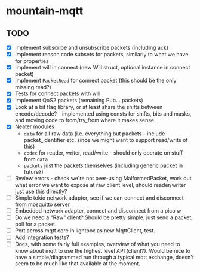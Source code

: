 # mountain-mqtt

## TODO

- [x] Implement subscribe and unsubscribe packets (including ack)
- [x] Implement reason code subsets for packets, similarly to what we have for properties
- [x] Implement will in connect (new Will struct, optional instance in connect packet)
- [x] Implement `PacketRead` for connect packet (this should be the only missing read?)
- [x] Tests for connect packets with will
- [x] Implement QoS2 packets (remaining Pub... packets)
- [x] Look at a bit flag library, or at least share the shifts between encode/decode? - implemented using consts for shifts, bits and masks, and moving code to from/try_from where it makes sense.
- [x] Neater modules
  - `data` for all raw data (i.e. everything but packets - include packet_identifier etc. since we might want to support read/write of this)
  - `codec` for reader, writer, read/write - should only operate on stuff from `data`
  - `packets` just the packets themselves (including generic packet in future?)
- [ ] Review errors - check we're not over-using MalformedPacket, work out what error we want to expose at raw client level, should reader/writer just use this directly?
- [ ] Simple tokio network adapter, see if we can connect and disconnect from mosquitto server
- [ ] Embedded network adapter, connect and disconnect from a pico w
- [ ] Do we need a "Raw" client? Should be pretty simple, just send a packet, poll for a packet.
- [ ] Port across mqtt core in lightbox as new MqttClient, test.
- [ ] Add integration tests?
- [ ] Docs, with some fairly full examples, overview of what you need to know about mqtt to use the highest level API (client?). Would be nice to have a simple/diagrammed run through a typical mqtt exchange, doesn't seem to be much like that available at the moment.
